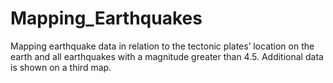 # Mapping_Earthquakes

Mapping earthquake data in relation to the tectonic plates’ location on the earth and all earthquakes with a magnitude greater than 4.5. Additional data is shown on a third map.
